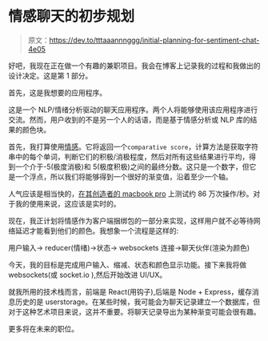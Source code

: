 # 情感聊天的初步规划

> 原文：<https://dev.to/tttaaannnggg/initial-planning-for-sentiment-chat-4e05>

好吧，我现在正在做一个有趣的兼职项目。我会在博客上记录我的过程和我做出的设计决定。这是第 1 部分。

首先，这是我想要的应用程序。

这是一个 NLP/情绪分析驱动的聊天应用程序。两个人将能够使用该应用程序进行交流。然而，用户收到的不是另一个人的话语，而是基于情感分析或 NLP 库的结果的颜色块。

首先，我打算使用[情感](https://www.npmjs.com/package/sentiment)。它将返回一个`comparative score`，计算方法是获取字符串中的每个单词，判断它们的积极/消极程度，然后对所有这些结果进行平均，得到一个介于-5(极度消极)和 5(极度积极)之间的最终分数。这只是一个数字，但它是一个浮点，所以我们将能够得到一个很好的渐变值，沿着至少一个轴。

人气应该是相当快的，[在其创造者的 macbook pro](https://www.npmjs.com/package/sentiment#benchmarks) 上测试约 86 万次操作/秒。对于我的使用来说，这应该是实时的。

现在，我正计划将情感作为客户端捆绑包的一部分来实现，这样用户就不必等待网络延迟才能看到他们的颜色。我想象一个流程是这样的:

用户输入-> reducer(情绪)->状态-> websockets 连接->聊天伙伴(渲染为颜色)

今天，我的目标是完成用户输入、缩减、状态和颜色显示功能。接下来我将做 websockets(或 socket.io ),然后开始改进 UI/UX。

就我所用的技术栈而言，前端是 React(用钩子),后端是 Node + Express，缓存消息历史的是 userstorage。在某些时候，我可能会为聊天记录建立一个数据库，但对于这种艺术项目来说，这并不重要。将聊天记录导出为某种渐变可能会很有趣。

更多将在未来的职位。